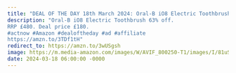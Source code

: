 ```yaml
---
title: "DEAL OF THE DAY 18th March 2024: Oral-B iO8 Electric Toothbrush"
description: "Oral-B iO8 Electric Toothbrush 63% off.
RRP £480. Deal price £180.
#actnow #Amazon #dealoftheday #ad #affiliate
https://amzn.to/3TDf1tH"
redirect_to: https://amzn.to/3wUSgsh
image: https://m.media-amazon.com/images/W/AVIF_800250-T1/images/I/81uSQO8fcQL._AC_SL1500_.jpg
date: 2024-03-18 06:00:00 -0000
---
```

